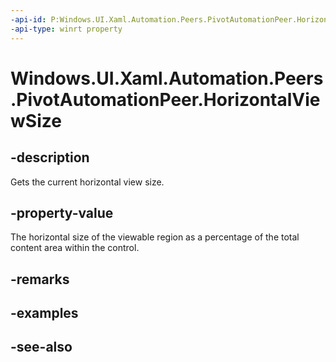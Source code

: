 ```yaml
---
-api-id: P:Windows.UI.Xaml.Automation.Peers.PivotAutomationPeer.HorizontalViewSize
-api-type: winrt property
---
```


<!-- Property syntax
public double HorizontalViewSize { get; }
-->

# Windows.UI.Xaml.Automation.Peers.PivotAutomationPeer.HorizontalViewSize

## -description
Gets the current horizontal view size.



## -property-value
The horizontal size of the viewable region as a percentage of the total content area within the control.

## -remarks

## -examples

## -see-also
